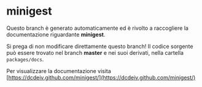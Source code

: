 # minigest

Questo branch è generato automaticamente ed è rivolto a raccogliere la documentazione riguardante **minigest**.

Si prega di non modificare direttamente questo branch! Il codice sorgente può essere trovato nel branch **master** e nei suoi derivati, nella cartella `packages/docs`.

Per visualizzare la documentazione visita [https://dcdeiv.github.com/minigest/](https://dcdeiv.github.com/minigest/)
